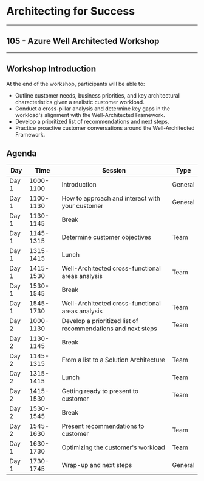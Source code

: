 # Architecting for Success

---

## 105 - Azure Well Architected Workshop

---

## Workshop Introduction

At the end of the workshop, participants will be able to:

* Outline customer needs, business priorities, and key architectural characteristics given a realistic customer workload.
* Conduct a cross-pillar analysis and determine key gaps in the workload's alignment with the Well-Architected Framework.
* Develop a prioritized list of recommendations and next steps.
* Practice proactive customer conversations around the Well-Architected Framework.

## Agenda

Day | Time | Session | Type
---------|----------|---------|---------
 Day 1 | 1000-1100 | Introduction | General
 Day 1 | 1100-1130 | How to approach and interact with your customer | General
 Day 1 | 1130-1145 | Break |
 Day 1 | 1145-1315 | Determine customer objectives | Team
 Day 1 | 1315-1415 | Lunch |
 Day 1 | 1415-1530 | Well-Architected cross-functional areas analysis | Team
 Day 1 | 1530-1545 | Break |
 Day 1 | 1545-1730 | Well-Architected cross-functional areas analysis | Team
 Day 2 | 1000-1130 | Develop a prioritized list of recommendations and next steps | Team
 Day 2 | 1130-1145 | Break |
 Day 2 | 1145-1315 | From a list to a Solution Architecture | Team
 Day 2 | 1315-1415 | Lunch | Team
 Day 2 | 1415-1530 | Getting ready to present to customer | Team
 Day 2 | 1530-1545 | Break |
 Day 2 | 1545-1630 | Present recommendations to customer | Team
 Day 1 | 1630-1730 | Optimizing the customer's workload | Team
 Day 1 | 1730-1745 | Wrap-up and next steps | General
